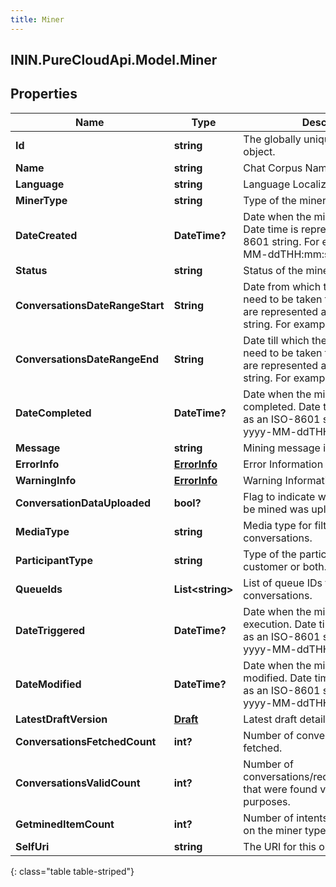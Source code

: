 ```yaml
---
title: Miner
---
```

## ININ.PureCloudApi.Model.Miner

## Properties

|Name | Type | Description | Notes|
|------------ | ------------- | ------------- | -------------|
| **Id** | **string** | The globally unique identifier for the object. | [optional] |
| **Name** | **string** | Chat Corpus Name. | |
| **Language** | **string** | Language Localization code. | [optional] |
| **MinerType** | **string** | Type of the miner, intent or topic. | [optional] |
| **DateCreated** | **DateTime?** | Date when the miner was created. Date time is represented as an ISO-8601 string. For example: yyyy-MM-ddTHH:mm:ss[.mmm]Z | [optional] |
| **Status** | **string** | Status of the miner. | [optional] |
| **ConversationsDateRangeStart** | **String** | Date from which the conversations need to be taken for mining. Dates are represented as an ISO-8601 string. For example: yyyy-MM-dd | [optional] |
| **ConversationsDateRangeEnd** | **String** | Date till which the conversations need to be taken for mining. Dates are represented as an ISO-8601 string. For example: yyyy-MM-dd | [optional] |
| **DateCompleted** | **DateTime?** | Date when the mining process was completed. Date time is represented as an ISO-8601 string. For example: yyyy-MM-ddTHH:mm:ss[.mmm]Z | [optional] |
| **Message** | **string** | Mining message if present. | [optional] |
| **ErrorInfo** | [**ErrorInfo**](ErrorInfo.html) | Error Information | [optional] |
| **WarningInfo** | [**ErrorInfo**](ErrorInfo.html) | Warning Information | [optional] |
| **ConversationDataUploaded** | **bool?** | Flag to indicate whether data file to be mined was uploaded. | [optional] |
| **MediaType** | **string** | Media type for filtering conversations. | [optional] |
| **ParticipantType** | **string** | Type of the participant, either agent, customer or both. | [optional] |
| **QueueIds** | **List&lt;string&gt;** | List of queue IDs for filtering conversations. | [optional] |
| **DateTriggered** | **DateTime?** | Date when the miner started execution. Date time is represented as an ISO-8601 string. For example: yyyy-MM-ddTHH:mm:ss[.mmm]Z | [optional] |
| **DateModified** | **DateTime?** | Date when the miner was last modified. Date time is represented as an ISO-8601 string. For example: yyyy-MM-ddTHH:mm:ss[.mmm]Z | [optional] |
| **LatestDraftVersion** | [**Draft**](Draft.html) | Latest draft details of the miner. | [optional] |
| **ConversationsFetchedCount** | **int?** | Number of conversations/transcripts fetched. | [optional] |
| **ConversationsValidCount** | **int?** | Number of conversations/recordings/transcripts that were found valid for mining purposes. | [optional] |
| **GetminedItemCount** | **int?** | Number of intents or topics based on the miner type. | [optional] |
| **SelfUri** | **string** | The URI for this object | [optional] |
{: class="table table-striped"}


